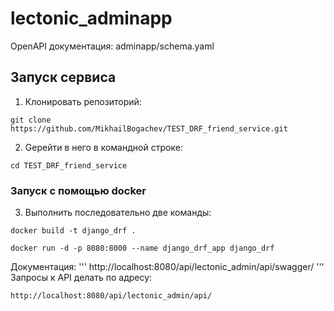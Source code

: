 # lectonic_adminapp
OpenAPI документация: adminapp/schema.yaml
## Запуск сервиса
1. Клонировать репозиторий:
```
git clone https://github.com/MikhailBogachev/TEST_DRF_friend_service.git
```
2. Gерейти в него в командной строке:
```
cd TEST_DRF_friend_service
```
### Запуск с помощью docker
3. Выполнить последовательно две команды:
```
docker build -t django_drf .
```

```
docker run -d -p 8080:8000 --name django_drf_app django_drf
```
Документация: 
'''
http://localhost:8080/api/lectonic_admin/api/swagger/
'''
Запросы к API делать по адресу:
```
http://localhost:8080/api/lectonic_admin/api/
```
